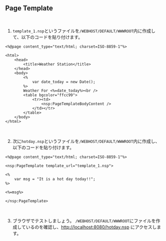 ## Page Template
<br>

1. `template_1.nsp`というファイルを`/WEBHOST/DEFAULT/WWWROOT`内に作成して、以下のコードを貼り付けます。

```
<%@page content_type="text/html; charset=ISO-8859-1"%>

<html>
    <head>
        <title>Weather Station</title>
    </head>
    <body>
        <% 
            var date_today = new Date(); 
        %>
        Weather For <%=date_today%><br />
        <table bgcolor="ffcc99">
            <tr><td>
                <nsp:PageTemplateBodyContent />
            </td></tr>
        </table>
    </body>
</html>
```
<br>

2. 次に`hotday.nsp`というファイルを`/WEBHOST/DEFAULT/WWWROOT`内に作成し、以下のコードを貼り付けます。
```
<%@page content_type="text/html; charset=ISO-8859-1"%>

<nsp:PageTemplate template_url="template_1.nsp">

<%
    var msg = "It is a hot day today!!";
%>

<%=msg%>

</nsp:PageTemplate>
```
<br>

3. ブラウザでテストしましょう。
`/WEBHOST/DEFAULT/WWWROOT`にファイルを作成しているのを確認し、[http://localhost:8080/hotday.nsp](http://localhost:8080/hotday.nsp) にアクセスします。



